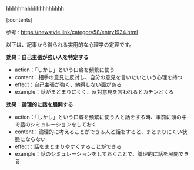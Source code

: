 

hhhhhhhhhhhhhhhhhhh
    
[:contents]

参考 : https://newstyle.link/category58/entry1934.html

以下は、記事から得られる実用的な心理学の定理です。

**効果：自己主張が強い人を特定する**
- action：「しかし」という口癖を頻繁に使う
- content：相手の意見に反対し、自分の意見を言いたいという心理を持つ
- effect：自己主張が強く、納得しない面がある
- example：話がまとまりにくく、反対意見を言われるとカチンとくる

**効果：論理的に話を展開する**
- action：「しかし」という口癖を頻繁に使う人と話をする時、事前に頭の中で話のシミュレーションをしておく
- content：論理的に考えることができる人と話をすると、まとまりにくい状態にならない
- effect：話をまとまりやすくすることができる
- example：話のシミュレーションをしておくことで、論理的に話を展開できる

    